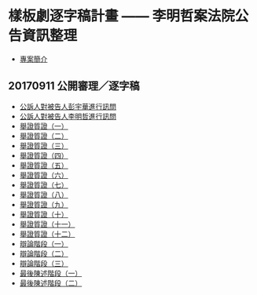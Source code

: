 樣板劇逐字稿計畫 —— 李明哲案法院公告資訊整理
===

- [專案簡介](/s/Bkkpi4uqb)


20170911 公開審理／逐字稿
---
- [公訴人對被告人彭宇華進行訊問](/s/HkHguYS5-)
- [公訴人對被告人李明哲進行訊問](/s/SJhKJ9r5Z)
- [舉證質證（一）](/s/H1DBZ9rc-)
- [舉證質證（二）](/s/HkKZMqBqW)
- [舉證質證（三）](/s/rJlgQ9BqZ)
- [舉證質證（四）](/s/rJ_775rqb)
- [舉證質證（五）](/s/HkDIQqH9-)
- [舉證質證（六）](/s/BycYX9HcW)
- [舉證質證（七）](/s/S1-TmqS9W)
- [舉證質證（八）](/s/B1igN9Bcb)
- [舉證質證（九）](/s/HJSLV5rqZ)
- [舉證質證（十）](/s/SytaV5H5-)
- [舉證質證（十一）](/s/HJ74B5S9W)
- [舉證質證（十二）](/s/SJZWS5rqb)
- [辯論階段（一）](/s/BkR2SqHq-)
- [辯論階段（二）](/s/SJGeI9H9W)
- [辯論階段（三）](/s/H1dG25F5b)
- [最後陳述階段（一）](/s/BJ24ByhcW)
- [最後陳述階段（二）](/s/rkO4jyn5Z)
